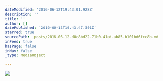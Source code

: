 ```yaml
---
dateModified: '2016-06-12T19:43:01.928Z'
description: ''
title: ''
author: []
datePublished: '2016-06-12T19:43:47.591Z'
starred: true
sourcePath: _posts/2016-06-12-d0c8bd22-71b0-41ed-ab85-b101bd6fcc8b.md
inFeed: true
hasPage: false
inNav: false
_type: MediaObject

---
```

![](https://the-grid-user-content.s3-us-west-2.amazonaws.com/9c8f088a-25e6-464a-88db-63a4783be5d8.jpg)